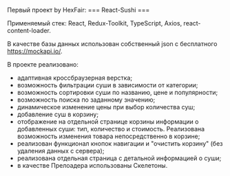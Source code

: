 Первый проект by HexFair: === React-Sushi ===

Применяемый стек: React, Redux-Toolkit, TypeScript, Axios, react-content-loader.

В качестве базы данных использован собственный json с бесплатного https://mockapi.io/.

В проекте реализовано:
- адаптивная кроссбраузерная верстка;
- возможность фильтрации суши в зависимости от категории;
- возможность сортировки суши по названию, цене и популярности;
- возможность поиска по заданному значению;
- динамическое изменение цены при выбор количества суш;
- добавление суш в корзину;
- отображение на отдельной странице корзины информации о добавленных суши: тип, количество и стоимость. Реализована возможность изменения товара непосредственно в корзине;
- реализован функционал кнопок навигации и "очистить корзину" (без удаления данных с сервера);
- реализована отдельная страница с детальной информацией о суши;
- в качестве Прелоадера использованы Скелетоны.
